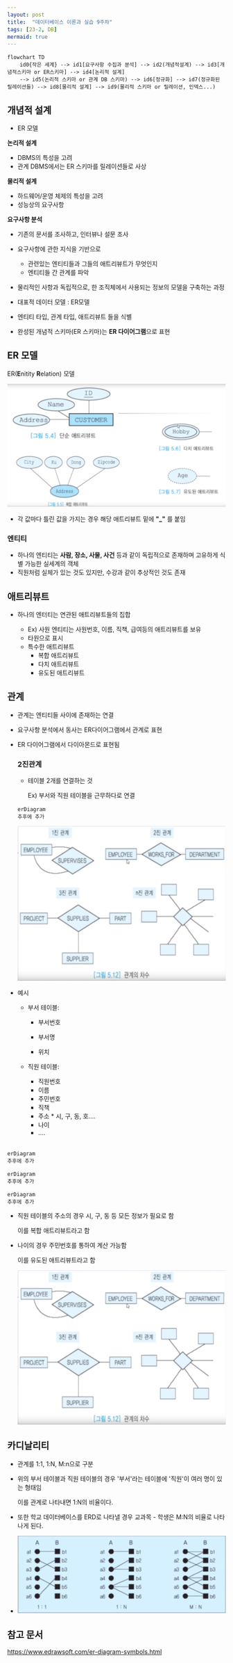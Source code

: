 ```yaml
---
layout: post
title:  "데이터베이스 이론과 실습 9주차"
tags: [23-2, DB]
mermaid: true
---
```




```mermaid
flowchart TD
    id0{작은 세계} --> id1[요구사항 수집과 분석] --> id2(개념적설계) --> id3[개념적스키마 or ER스키마] --> id4[논리적 설계]
    --> id5(논리적 스키마 or 관계 DB 스키마) --> id6[정규화] --> id7(정규화된 릴레이션들) --> id8[물리적 설계] --> id9(물리적 스키마 or 릴레이션, 인덱스...)
```

## 개념적 설계

   - ER 모델

**논리적 설계**

* DBMS의 특성을 고려
* 관계 DBMS에서는 ER 스키마를 릴레이션들로 사상

**물리적 설계**

* 하드웨어/운영 체제의 특성을 고려
* 성능상의 요구사항



**요구사항 분석**

* 기존의 문서를 조사하고, 인터뷰나 설문 조사
* 요구사항에 관한 지식을 기반으로
  	* 관련있는 엔티티들과 그들의 애트리뷰트가 무엇인지
  	* 엔티티들 간 관계를 파악



* 물리적인 사항과 독립적으로, 한 조직체에서 사용되는 정보의 모델을 구축하는 과정
* 대표적 데이터 모델 : ER모델
* 엔티티 타입, 관계 타입, 애트리뷰트 들을 식별
* 완성된 개념적 스키마(ER 스키마)는 **ER 다이어그램**으로 표현



## ER 모델

ER(**E**nitity **R**elation) 모델

<img src="/assets/img/DB/9th/ER_Ex.png" title="ER 예시" alt="ER 예시"/>

<br/>

* 각 값마다 틀린 값을 가지는 경우 해당 애트리뷰트 밑에 **"_"** 를 붙임



### 엔티티

* 하나의 엔티티는 **사람, 장소, 사물, 사건** 등과 같이 독립적으로 존재하며 고유하게 식별 가능한 실세계의 객체
* 직원처럼 실체가 있는 것도 있지만, 수강과 같이 추상적인 것도 존재   



## 애트리뷰트

* 하나의 엔터티는 연관된 애트리뷰트들의 집합
  * Ex) 사원 엔티티는 사원번호, 이름, 직책, 급여등의 애트리뷰트를 보유

   - 타원으로 표시

  * 특수한 애트리뷰트
     * 복합 애트리뷰트
     * 다치 애트리뷰트
     * 유도된 애트리뷰트





## 관계

* 관계는 엔티티들 사이에 존재하는 연결

* 요구사항 분석에서 동사는 ER다이어그램에서 관계로 표현

* ER 다이어그램에서 다이아몬드로 표현됨

  

  ### 2진관계

  * 테이블 2개를 연결하는 것

    Ex) 부서와 직원 테이블을 근무하다로 연결

  

  

  ```
  erDiagram
  추후에 추가
  ```

  <img src="/assets/img/DB/9th/Relation_Ex.png" title="ER 예시" alt="ER 예시"/>

  <br/>



* 예시

   - 부서 테이블:

      * 부서번호

      * 부서명

      * 위치

        

   - 직원 테이블:

      * 직원번호
      * 이름
      * 주민번호
      * 직책
      * 주소
        	* 시, 구, 동, 호....
      * 나이
      * ....

     <br/>

```
erDiagram
추후에 추가
```





```
erDiagram
추후에 추가
```

```
erDiagram
추후에 추가
```





* 직원 테이블의 주소의 경우 시, 구, 동 등 모든 정보가 필요로 함

  이를 복합 애트리뷰트라고 함

* 나이의 경우 주민번호를 통하여 계산 가능함

  이를 유도된 애트리뷰트라고 함

  <img src="/assets/img/DB/9th/Relation_Ex.png" title="ER 예시" alt="ER 예시"/>



## 카디날리티

* 관계를 1:1, 1:N, M:n으로 구분

* 위의 부서 테이블과 직원 테이블의 경우 '부서'라는 테이블에 '직원'이 여러 명이 있는 형태임

  이를 관계로 나타내면 1:N의 비율이다.

* 또한 학교 데이터베이스를 ERD로 나타낼 경우 교과목 - 학생은 M:N의 비율로 나타나게 된다.
* <img src="/assets/img/DB/9th/Cardinality_Ex.png" title="ER 예시" alt="ER 예시"/>







## 참고 문서

https://www.edrawsoft.com/er-diagram-symbols.html





